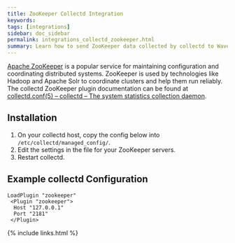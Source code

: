 ```yaml
---
title: ZooKeeper Collectd Integration
keywords:
tags: [integrations]
sidebar: doc_sidebar
permalink: integrations_collectd_zookeeper.html
summary: Learn how to send ZooKeeper data collected by collectd to Wavefront.
---
```


[Apache ZooKeeper](https://zookeeper.apache.org/) is a popular service for maintaining configuration and coordinating distributed systems. ZooKeeper is used by technologies like Hadoop and Apache Solr to coordinate clusters and help them run reliably. The collectd ZooKeeper plugin documentation can be found at [collectd.conf(5) – collectd – The system statistics collection daemon](https://collectd.org/documentation/manpages/collectd.conf.5.shtml#plugin_zookeeper).


## Installation

1. On your collectd host, copy the config below into `/etc/collectd/managed_config/`.
1. Edit the settings in the file for your ZooKeeper servers.
1. Restart collectd.

## Example collectd Configuration
```
LoadPlugin "zookeeper"
 <Plugin "zookeeper">  
  Host "127.0.0.1"  
  Port "2181"  
 </Plugin>
```

{% include links.html %}
